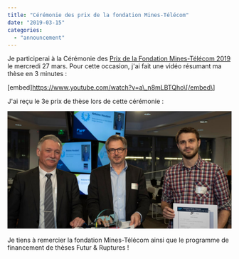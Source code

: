 ```yaml
---
title: "Cérémonie des prix de la fondation Mines-Télécom"
date: "2019-03-15"
categories: 
  - "announcement"
---
```


Je participerai à la Cérémonie des [Prix de la Fondation Mines-Télécom 2019](https://www.fondation-mines-telecom.org/news/ceremonie-des-prix-de-la-fondation-mines-telecom-2019/) le mercredi 27 mars. Pour cette occasion, j'ai fait une vidéo résumant ma thèse en 3 minutes :

\[embed\]https://www.youtube.com/watch?v=a\_n8mLBTQho\[/embed\]

J'ai reçu le 3e prix de thèse lors de cette cérémonie :

![](images/Prix-FMT-A-Houdard.jpg)

Je tiens à remercier la fondation Mines-Télécom ainsi que le programme de financement de thèses Futur & Ruptures !
